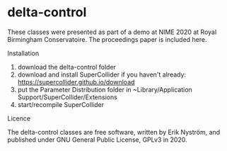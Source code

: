# delta-control

These classes were presented as part of a demo at NIME 2020 at Royal Birmingham Conservatoire. The proceedings paper is included here.

Installation

1) download the delta-control folder
2) download and install SuperCollider if you haven't already: https://supercollider.github.io/download
3) put the Parameter Distribution folder in ~Library/Application Support/SuperCollider/Extensions
4) start/recompile SuperCollider

Licence

The delta-control classes are free software, written by Erik Nyström, and published under GNU General Public License, GPLv3 in 2020.
